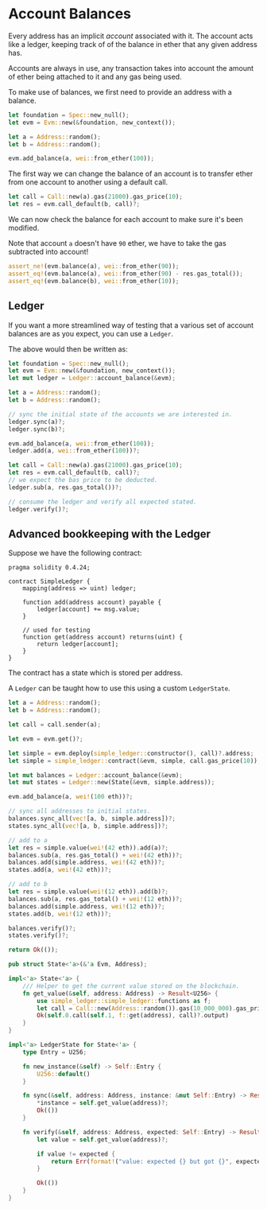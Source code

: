# Account Balances

Every address has an implicit _account_ associated with it.
The account acts like a ledger, keeping track of of the balance in ether that any given address
has.

Accounts are always in use, any transaction takes into account the amount of ether being attached
to it and any gas being used.

To make use of balances, we first need to provide an address with a balance.

```rust
let foundation = Spec::new_null();
let evm = Evm::new(&foundation, new_context());

let a = Address::random();
let b = Address::random();

evm.add_balance(a, wei::from_ether(100));
```

The first way we can change the balance of an account is to transfer ether from one account to
another using a default call.

```rust
let call = Call::new(a).gas(21000).gas_price(10);
let res = evm.call_default(b, call)?;
```

We can now check the balance for each account to make sure it's been modified.

Note that account `a` doesn't have `90` ether, we have to take the gas subtracted into account!

```rust
assert_ne!(evm.balance(a), wei::from_ether(90));
assert_eq!(evm.balance(a), wei::from_ether(90) - res.gas_total());
assert_eq!(evm.balance(b), wei::from_ether(10));
```

## Ledger

If you want a more streamlined way of testing that a various set of account balances are as you
expect, you can use a `Ledger`.

The above would then be written as:

```rust
let foundation = Spec::new_null();
let evm = Evm::new(&foundation, new_context());
let mut ledger = Ledger::account_balance(&evm);

let a = Address::random();
let b = Address::random();

// sync the initial state of the accounts we are interested in.
ledger.sync(a)?;
ledger.sync(b)?;

evm.add_balance(a, wei::from_ether(100));
ledger.add(a, wei::from_ether(100))?;

let call = Call::new(a).gas(21000).gas_price(10);
let res = evm.call_default(b, call)?;
// we expect the bas price to be deducted.
ledger.sub(a, res.gas_total())?;

// consume the ledger and verify all expected stated.
ledger.verify()?;
```

## Advanced bookkeeping with the Ledger

Suppose we have the following contract:

```solidity
pragma solidity 0.4.24;

contract SimpleLedger {
    mapping(address => uint) ledger;

    function add(address account) payable {
        ledger[account] += msg.value;
    }

    // used for testing
    function get(address account) returns(uint) {
        return ledger[account];
    }
}
```

The contract has a state which is stored per address.

A `Ledger` can be taught how to use this using a custom `LedgerState`.

```rust
let a = Address::random();
let b = Address::random();

let call = call.sender(a);

let evm = evm.get()?;

let simple = evm.deploy(simple_ledger::constructor(), call)?.address;
let simple = simple_ledger::contract(&evm, simple, call.gas_price(10));

let mut balances = Ledger::account_balance(&evm);
let mut states = Ledger::new(State(&evm, simple.address));

evm.add_balance(a, wei!(100 eth))?;

// sync all addresses to initial states.
balances.sync_all(vec![a, b, simple.address])?;
states.sync_all(vec![a, b, simple.address])?;

// add to a
let res = simple.value(wei!(42 eth)).add(a)?;
balances.sub(a, res.gas_total() + wei!(42 eth))?;
balances.add(simple.address, wei!(42 eth))?;
states.add(a, wei!(42 eth))?;

// add to b
let res = simple.value(wei!(12 eth)).add(b)?;
balances.sub(a, res.gas_total() + wei!(12 eth))?;
balances.add(simple.address, wei!(12 eth))?;
states.add(b, wei!(12 eth))?;

balances.verify()?;
states.verify()?;

return Ok(());

pub struct State<'a>(&'a Evm, Address);

impl<'a> State<'a> {
    /// Helper to get the current value stored on the blockchain.
    fn get_value(&self, address: Address) -> Result<U256> {
        use simple_ledger::simple_ledger::functions as f;
        let call = Call::new(Address::random()).gas(10_000_000).gas_price(0);
        Ok(self.0.call(self.1, f::get(address), call)?.output)
    }
}

impl<'a> LedgerState for State<'a> {
    type Entry = U256;

    fn new_instance(&self) -> Self::Entry {
        U256::default()
    }

    fn sync(&self, address: Address, instance: &mut Self::Entry) -> Result<()> {
        *instance = self.get_value(address)?;
        Ok(())
    }

    fn verify(&self, address: Address, expected: Self::Entry) -> Result<()> {
        let value = self.get_value(address)?;

        if value != expected {
            return Err(format!("value: expected {} but got {}", expected, value).into());
        }

        Ok(())
    }
}
```

